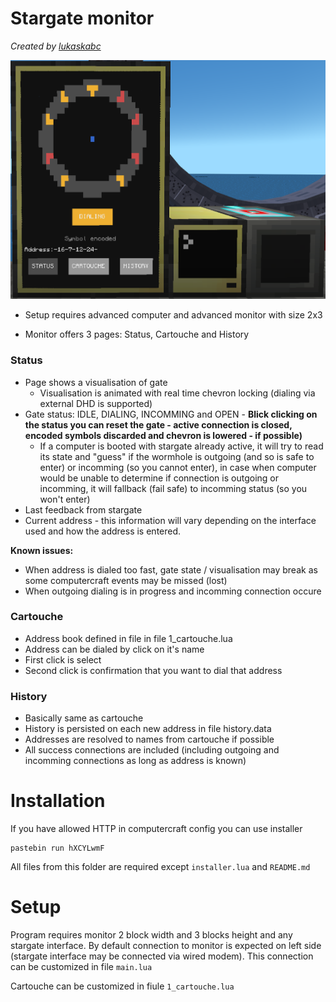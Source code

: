 # Stargate monitor
*Created by [lukaskabc](https://lukaskabc.tk)*

![monitor image](../imgs/StargateMonitor.png)

 - Setup requires advanced computer and advanced monitor with size 2x3

 - Monitor offers 3 pages: Status, Cartouche and History

 ### Status
 - Page shows a visualisation of gate
    - Visualisation is animated with real time chevron locking (dialing via external DHD is supported)
 - Gate status: IDLE, DIALING, INCOMMING and OPEN - **Blick clicking on the status you can reset the gate - active connection is closed, encoded symbols discarded and chevron is lowered - if possible)**
    - If a computer is booted with stargate already active, 
    it will try to read its state and "guess" if the wormhole is outgoing (and so is safe to enter) or incomming (so you cannot enter), in case when computer would be unable to determine if connection is outgoing or incomming, it will fallback (fail safe) to incomming status (so you won't enter)
 - Last feedback from stargate
 - Current address - this information will vary depending on the interface used and how the address is entered.
 
**Known issues:**
 - When address is dialed too fast, gate state / visualisation may break as some computercraft events may be missed (lost)
 - When outgoing dialing is in progress and incomming connection occure

### Cartouche
  - Address book defined in file in file 1_cartouche.lua
  - Address can be dialed by click on it's name
  - First click is select
  - Second click is confirmation that you want to dial that address

### History
 - Basically same as cartouche
 - History is persisted on each new address in file history.data
 - Addresses are resolved to names from cartouche if possible
 - All success connections are included (including outgoing and incomming connections as long as address is known)

# Installation

If you have allowed HTTP in computercraft config you can use installer
```
pastebin run hXCYLwmF
```

All files from this folder are required except `installer.lua` and `README.md`

# Setup
Program requires monitor 2 block width and 3 blocks height and any stargate interface.
By default connection to monitor is expected on left side (stargate interface may be connected via wired modem).
This connection can be customized in file `main.lua`

Cartouche can be customized in fiule `1_cartouche.lua`